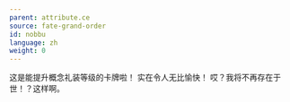 ```yaml
---
parent: attribute.ce
source: fate-grand-order
id: nobbu
language: zh
weight: 0
---
```


这是能提升概念礼装等级的卡牌啦！
实在令人无比愉快！
哎？我将不再存在于世！？这样啊。
